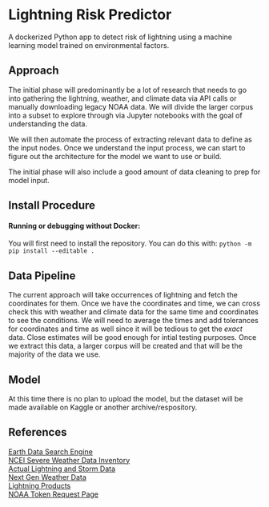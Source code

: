 # Lightning Risk Predictor
A dockerized Python app to detect risk of lightning using a machine learning model trained on environmental factors.

## Approach
The initial phase will predominantly be a lot of research that needs to go into gathering the lightning, weather, and climate data via API calls or manually downloading legacy NOAA data. We will divide the larger corpus into a subset to explore through via Jupyter notebooks with the goal of understanding the data.  

We will then automate the process of extracting relevant data to define as the input nodes. Once we understand the input process, we can start to figure out the architecture for the model we want to use or build.  

The initial phase will also include a good amount of data cleaning to prep for model input. 

## Install Procedure

#### Running or debugging without Docker:
You will first need to install the repository. You can do this with:
`python -m pip install --editable .`

## Data Pipeline

The current approach will take occurrences of lightning and fetch the coordinates for them. Once we have the coordinates and time, we can cross check this with weather and climate data for the same time and coordinates to see the conditions. We will need to average the times and add tolerances for coordinates and time as well since it will be tedious to get the _exact_ data. Close estimates will be good enough for intial testing purposes. Once we extract this data, a larger corpus will be created and that will be the majority of the data we use.
## Model
At this time there is no plan to upload the model, but the dataset will be made available on Kaggle or another archive/respository.

## References
[Earth Data Search Engine](https://search.earthdata.nasa.gov/search?portal=ghrc&lat=41.52764855906194&long=-155.53125)  
[NCEI Severe Weather Data Inventory](https://www.ncei.noaa.gov/maps/swdi/)  
[Actual Lightning and Storm Data](https://www1.ncdc.noaa.gov/pub/data/swdi/)  
[Next Gen Weather Data](https://www.ncei.noaa.gov/products/radar/next-generation-weather-radar)  
[Lightning Products](https://www.ncei.noaa.gov/products/lightning-products#:~:text=NCEI%20provides%20access%20to%20lightning,allow%20spatial%20and%20temporal%20subsetting.)  
[NOAA Token Request Page](https://www.ncdc.noaa.gov/cdo-web/token)  